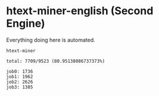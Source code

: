 # htext-miner-english (Second Engine)

Everything doing here is automated.

```
htext-miner

total: 7709/9523 (80.95138086737373%)

job0: 1736
job1: 1962
job2: 2626
job3: 1385
```